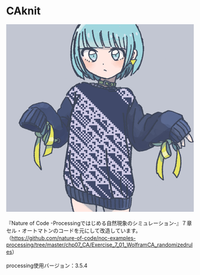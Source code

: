 # CAknit
<img src = "https://github.com/yuyurigi/CAknit/blob/master/200513_011511_rule225.png"><br>
<br>
『Nature of Code -Processingではじめる自然現象のシミュレーション-』７章セル・オートマトンのコードを元にして改造しています。
（<a href = "https://github.com/nature-of-code/noc-examples-processing/tree/master/chp07_CA/Exercise_7_01_WolframCA_randomizedrules">https://github.com/nature-of-code/noc-examples-processing/tree/master/chp07_CA/Exercise_7_01_WolframCA_randomizedrules<a>）<br>
  <br>
processing使用バージョン：3.5.4<br>
  <br>

